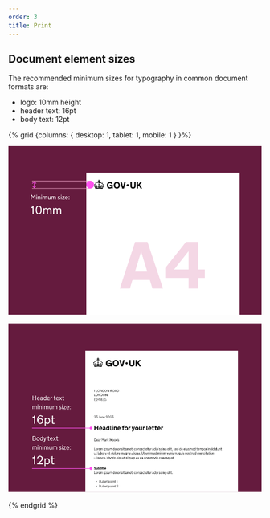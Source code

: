 ```yaml
---
order: 3
title: Print
---
```


## Document element sizes

The recommended minimum sizes for typography in common document formats are:

- logo: 10mm height
- header text: 16pt
- body text: 12pt

{% grid {columns: { desktop: 1, tablet: 1, mobile: 1 } }%}

<div>

![Diagram of A4-sized letterhead. Labels show the minimum sizes for the logo.](./print-guide-1.svg)

</div>
<div>

![Diagram of A4-sized letter. Labels show the minimum sizes for header text and body text.](./print-guide-2.svg)

</div>

{% endgrid %}
